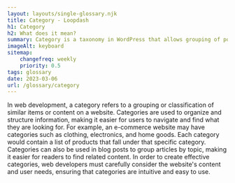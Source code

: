 ```yaml
--- 
layout: layouts/single-glossary.njk
title: Category - Loopdash
h1: Category
h2: What does it mean?
summary: Category is a taxonomy in WordPress that allows grouping of posts based on a common topic or theme.
imageAlt: keyboard
sitemap:
	changefreq: weekly
	priority: 0.5
tags: glossary
date: 2023-03-06
url: /glossary/category
---
```


In web development, a category refers to a grouping or classification of similar items or content on a website. Categories are used to organize and structure information, making it easier for users to navigate and find what they are looking for. For example, an e-commerce website may have categories such as clothing, electronics, and home goods. Each category would contain a list of products that fall under that specific category. Categories can also be used in blog posts to group articles by topic, making it easier for readers to find related content. In order to create effective categories, web developers must carefully consider the website's content and user needs, ensuring that categories are intuitive and easy to use.